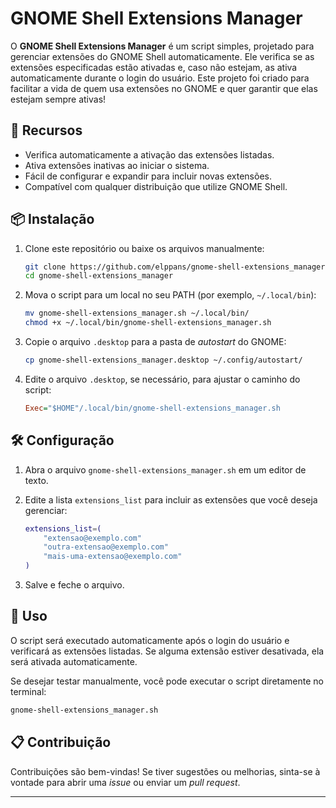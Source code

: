 # GNOME Shell Extensions Manager

O **GNOME Shell Extensions Manager** é um script simples, projetado para gerenciar extensões do GNOME Shell automaticamente. Ele verifica se as extensões especificadas estão ativadas e, caso não estejam, as ativa automaticamente durante o login do usuário. Este projeto foi criado para facilitar a vida de quem usa extensões no GNOME e quer garantir que elas estejam sempre ativas!

## 🚀 Recursos

- Verifica automaticamente a ativação das extensões listadas.
- Ativa extensões inativas ao iniciar o sistema.
- Fácil de configurar e expandir para incluir novas extensões.
- Compatível com qualquer distribuição que utilize GNOME Shell.

## 📦 Instalação

1. Clone este repositório ou baixe os arquivos manualmente:
   ```bash
   git clone https://github.com/elppans/gnome-shell-extensions_manager.git
   cd gnome-shell-extensions_manager
   ```

2. Mova o script para um local no seu PATH (por exemplo, `~/.local/bin`):
   ```bash
   mv gnome-shell-extensions_manager.sh ~/.local/bin/
   chmod +x ~/.local/bin/gnome-shell-extensions_manager.sh
   ```

3. Copie o arquivo `.desktop` para a pasta de *autostart* do GNOME:
   ```bash
   cp gnome-shell-extensions_manager.desktop ~/.config/autostart/
   ```

4. Edite o arquivo `.desktop`, se necessário, para ajustar o caminho do script:
   ```ini
   Exec="$HOME"/.local/bin/gnome-shell-extensions_manager.sh
   ```

## 🛠️ Configuração

1. Abra o arquivo `gnome-shell-extensions_manager.sh` em um editor de texto.
2. Edite a lista `extensions_list` para incluir as extensões que você deseja gerenciar:
   ```bash
   extensions_list=(
       "extensao@exemplo.com"
       "outra-extensao@exemplo.com"
       "mais-uma-extensao@exemplo.com"
   )
   ```

3. Salve e feche o arquivo.

## 🔄 Uso

O script será executado automaticamente após o login do usuário e verificará as extensões listadas. Se alguma extensão estiver desativada, ela será ativada automaticamente.

Se desejar testar manualmente, você pode executar o script diretamente no terminal:
```bash
gnome-shell-extensions_manager.sh
```

## 📋 Contribuição

Contribuições são bem-vindas! Se tiver sugestões ou melhorias, sinta-se à vontade para abrir uma *issue* ou enviar um *pull request*.

---

